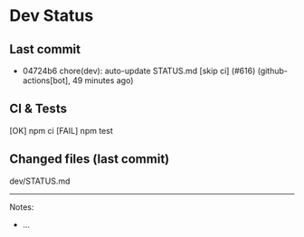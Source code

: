# Dev Status

## Last commit
- 04724b6 chore(dev): auto-update STATUS.md [skip ci] (#616) (github-actions[bot], 49 minutes ago)
## CI & Tests
[OK] npm ci
[FAIL] npm test

## Changed files (last commit)
dev/STATUS.md

---
Notes:
- ...
